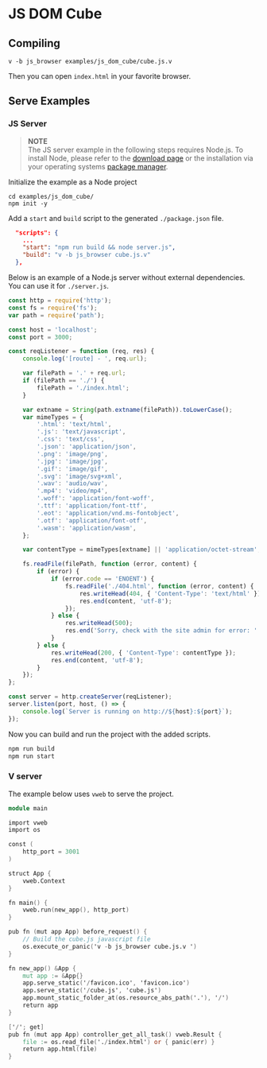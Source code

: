 # JS DOM Cube

## Compiling

```
v -b js_browser examples/js_dom_cube/cube.js.v
```

Then you can open `index.html` in your favorite browser.

## Serve Examples

### JS Server

> **NOTE**\
> The JS server example in the following steps requires Node.js.
> To install Node, please refer to the [download page](https://nodejs.org/en/download/)
> or the installation via your operating systems [package manager](https://nodejs.org/en/download/package-manager).

Initialize the example as a Node project

```
cd examples/js_dom_cube/
npm init -y
```

Add a `start` and `build` script to the generated `./package.json` file.

```json
  "scripts": {
    ...
    "start": "npm run build && node server.js",
    "build": "v -b js_browser cube.js.v"
  },
```

Below is an example of a Node.js server without external dependencies.
You can use it for `./server.js`.

```javascript
const http = require('http');
const fs = require('fs');
var path = require('path');

const host = 'localhost';
const port = 3000;

const reqListener = function (req, res) {
	console.log('[route] - ', req.url);

	var filePath = '.' + req.url;
	if (filePath == './') {
		filePath = './index.html';
	}

	var extname = String(path.extname(filePath)).toLowerCase();
	var mimeTypes = {
		'.html': 'text/html',
		'.js': 'text/javascript',
		'.css': 'text/css',
		'.json': 'application/json',
		'.png': 'image/png',
		'.jpg': 'image/jpg',
		'.gif': 'image/gif',
		'.svg': 'image/svg+xml',
		'.wav': 'audio/wav',
		'.mp4': 'video/mp4',
		'.woff': 'application/font-woff',
		'.ttf': 'application/font-ttf',
		'.eot': 'application/vnd.ms-fontobject',
		'.otf': 'application/font-otf',
		'.wasm': 'application/wasm',
	};

	var contentType = mimeTypes[extname] || 'application/octet-stream';

	fs.readFile(filePath, function (error, content) {
		if (error) {
			if (error.code == 'ENOENT') {
				fs.readFile('./404.html', function (error, content) {
					res.writeHead(404, { 'Content-Type': 'text/html' });
					res.end(content, 'utf-8');
				});
			} else {
				res.writeHead(500);
				res.end('Sorry, check with the site admin for error: ' + error.code + ' ..\n');
			}
		} else {
			res.writeHead(200, { 'Content-Type': contentType });
			res.end(content, 'utf-8');
		}
	});
};

const server = http.createServer(reqListener);
server.listen(port, host, () => {
	console.log(`Server is running on http://${host}:${port}`);
});
```

Now you can build and run the project with the added scripts.

```sh
npm run build
npm run start
```

### V server

The example below uses `vweb` to serve the project.

```v
module main

import vweb
import os

const (
	http_port = 3001
)

struct App {
	vweb.Context
}

fn main() {
	vweb.run(new_app(), http_port)
}

pub fn (mut app App) before_request() {
	// Build the cube.js javascript file
	os.execute_or_panic('v -b js_browser cube.js.v ')
}

fn new_app() &App {
	mut app := &App{}
	app.serve_static('/favicon.ico', 'favicon.ico')
	app.serve_static('/cube.js', 'cube.js')
	app.mount_static_folder_at(os.resource_abs_path('.'), '/')
	return app
}

['/'; get]
pub fn (mut app App) controller_get_all_task() vweb.Result {
	file := os.read_file('./index.html') or { panic(err) }
	return app.html(file)
}
```
